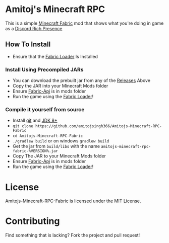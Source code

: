 # Amitoj's Minecraft RPC
This is a simple [Minecraft Fabric](https://fabricmc.net) mod that shows what you're doing in game as a [Discord Rich Presence](https://discord.com/rich-presence)


## How To Install
- Ensure that the [Fabric Loader](https://fabricmc.net/use/) Is Installed
### Install Using Precompiled JARs
- You can download the prebuilt jar from any of the [Releases](https://github.com/amitojsingh366/Amitojs-Minecraft-RPC-Fabric/releases/) Above
- Copy the JAR into your Minecraft Mods folder
- Ensure [Fabric-Api](https://www.curseforge.com/minecraft/mc-mods/fabric-api) is in mods folder
- Run the game using the [Fabric Loader](https://fabricmc.net/use/)!
### Compile it yourself from source
- Install [git](https://git-scm.com/downloads) and [JDK 8+](https://www.oracle.com/java/technologies/javase/javase-jdk8-downloads.html)
- `git clone https://github.com/amitojsingh366/Amitojs-Minecraft-RPC-Fabric`
- `cd Amitojs-Minecraft-RPC-Fabric`
- `./gradlew build` or on windows `gradlew build`
- Get the jar from `build/libs` with the name `amitojs-minecraft-rpc-fabric-%VERSION%.jar`
- Copy The JAR to your Minecraft Mods folder
- Ensure [Fabric-Api](https://www.curseforge.com/minecraft/mc-mods/fabric-api) is in mods folder
- Run the game using the [Fabric Loader](https://fabricmc.net/use/)!
  

# License
Amitojs-Minecraft-RPC-Fabric is licensed under the MIT License.

# Contributing
Find something that is lacking? Fork the project and pull request!
